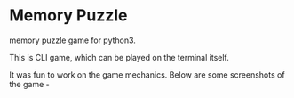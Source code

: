 # Memory Puzzle

memory puzzle game for python3.

This is CLI game, which can be played on the terminal itself.

It was fun to work on the game mechanics.
Below are some screenshots of the game -


